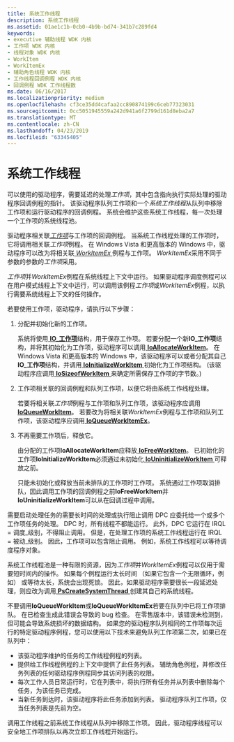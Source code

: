 ```yaml
---
title: 系统工作线程
description: 系统工作线程
ms.assetid: 01ae1c1b-0cb0-4b9b-bd74-341b7c289fd4
keywords:
- executive 辅助线程 WDK 内核
- 工作项 WDK 内核
- 线程对象 WDK 内核
- WorkItem
- WorkItemEx
- 辅助角色线程 WDK 内核
- 工作线程回调例程 WDK 内核
- 回调例程 WDK 工作线程数
ms.date: 06/16/2017
ms.localizationpriority: medium
ms.openlocfilehash: cf3ce35dd4cafaa2cc890874199c6ceb77323031
ms.sourcegitcommit: 0cc5051945559a242d941a6f2799d161d8eba2a7
ms.translationtype: MT
ms.contentlocale: zh-CN
ms.lasthandoff: 04/23/2019
ms.locfileid: "63345405"
---
```

# <a name="system-worker-threads"></a>系统工作线程





可以使用的驱动程序，需要延迟的处理*工作项*，其中包含指向执行实际处理的驱动程序回调例程的指针。 该驱动程序队列工作项和一个*系统工作线程*从队列中移除工作项和运行驱动程序的回调例程。 系统会维护这些系统工作线程，每一次处理一个工作项的系统线程池。

驱动程序相关联[*工作项*](https://msdn.microsoft.com/library/windows/hardware/ff566380)与工作项的回调例程。 当系统工作线程处理的工作项时，它将调用相关联*工作项*例程。 在 Windows Vista 和更高版本的 Windows 中，驱动程序可以改为将相关联[ *WorkItemEx* ](https://msdn.microsoft.com/library/windows/hardware/ff566381)例程与工作项。 *WorkItemEx*采用不同于参数的参数的*工作项*采用。

*工作项*并*WorkItemEx*例程在系统线程上下文中运行。 如果驱动程序调度例程可以在用户模式线程上下文中运行，可以调用该例程*工作项*或*WorkItemEx*例程，以执行需要系统线程上下文的任何操作。

若要使用工作项，驱动程序，请执行以下步骤：

1.  分配并初始化新的工作项。

    系统将使用[ **IO\_工作项**](https://msdn.microsoft.com/library/windows/hardware/ff550679)结构，用于保存工作项。 若要分配一个新**IO\_工作项**结构，并将其初始化为工作项，驱动程序可以调用[ **IoAllocateWorkItem**](https://msdn.microsoft.com/library/windows/hardware/ff548276)。 在 Windows Vista 和更高版本的 Windows 中，该驱动程序可以或者分配其自己**IO\_工作项**结构，并调用[ **IoInitializeWorkItem** ](https://msdn.microsoft.com/library/windows/hardware/ff549349)初始化为工作项结构。 (该驱动程序应调用[ **IoSizeofWorkItem** ](https://msdn.microsoft.com/library/windows/hardware/ff550352)来确定所需保存工作项的字节数。)

2.  工作项相关联的回调例程和队列工作项，以便它将由系统工作线程处理。

    若要将相关联*工作项*例程与工作项和队列工作项，该驱动程序应调用[ **IoQueueWorkItem**](https://msdn.microsoft.com/library/windows/hardware/ff549466)。 若要改为将相关联*WorkItemEx*例程与工作项和队列工作项，该驱动程序应调用[ **IoQueueWorkItemEx**](https://msdn.microsoft.com/library/windows/hardware/ff549474)。

3.  不再需要工作项后，释放它。

    由分配的工作项**IoAllocateWorkItem**应释放[ **IoFreeWorkItem**](https://msdn.microsoft.com/library/windows/hardware/ff549133)。 已初始化的工作项**IoInitializeWorkItem**必须通过未初始化[ **IoUninitializeWorkItem** ](https://msdn.microsoft.com/library/windows/hardware/ff550392)可释放之前。

    只能未初始化或释放当前未排队的工作项时工作项。 系统通过工作项取消排队，因此调用工作项的回调例程之前**IoFreeWorkItem**并**IoUninitializeWorkItem**可以从在回调过程中调用。

需要启动处理任务的需要长时间的处理或执行阻止调用 DPC 应委托给一个或多个工作项任务的处理。 DPC 时，所有线程不都能运行。 此外，DPC 它运行在 IRQL = 调度\_级别，不得阻止调用。 但是，在处理工作项的系统工作线程运行在 IRQL = 被动\_级别。 因此，工作项可以包含阻止调用。 例如，系统工作线程可以等待调度程序对象。

系统工作线程池是一种有限的资源，因为*工作项*并*WorkItemEx*例程可以仅用于需要短时间内的操作。 如果每个例程运行太长时间 （如果它包含一个无限循环，例如） 或等待太长，系统会出现死锁。 因此，如果驱动程序需要很长一段延迟处理，则应改为调用[ **PsCreateSystemThread** ](https://msdn.microsoft.com/library/windows/hardware/ff559932)创建其自己的系统线程。

不要调用**IoQueueWorkItem**或**IoQueueWorkItemEx**若要在队列中已将工作项排队。 在已检查生成此错误会导致的 bug 检查。 在零售版本中，该错误未检测到，但可能会导致系统损坏的数据结构。 如果您的驱动程序队列相同的工作项每次运行的特定驱动程序例程，您可以使用以下技术来避免队列工作项第二次，如果已在队列中：

-   该驱动程序维护的任务的工作线程例程的列表。
-   提供给工作线程例程的上下文中提供了此任务列表。 辅助角色例程，并修改任务列表的任何驱动程序例程同步其访问列表的权限。
-   每次工作人员日常运行时，它在列表中，将执行所有任务并从列表中删除每个任务，为该任务已完成。
-   当新任务到达时，该驱动程序将此任务添加到列表。 驱动程序队列工作项，仅当任务列表是先前为空。

调用工作线程之前系统工作线程从队列中移除工作项。 因此，驱动程序线程可以安全地工作项排队以再次立即工作线程开始运行。

 

 




